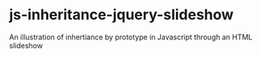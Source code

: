 js-inheritance-jquery-slideshow
===============================

An illustration of inhertiance by prototype in Javascript through an HTML slideshow
